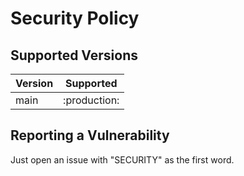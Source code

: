 # Security Policy

## Supported Versions

| Version | Supported          |
| ------- | ------------------ |
| main    | :production:       |

## Reporting a Vulnerability

Just open an issue with "SECURITY" as the first word.

